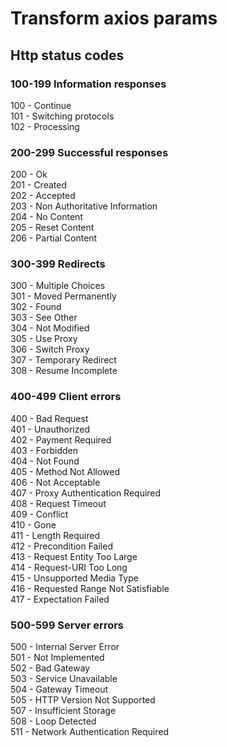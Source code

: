 # Transform axios params

## Http status codes

### 100-199 Information responses

100 - Continue</br>
101 - Switching protocols</br>
102 - Processing</br>

### 200-299 Successful responses

200 - Ok</br>
201 - Created</br>
202 - Accepted</br>
203 - Non Authoritative Information</br>
204 - No Content</br>
205 - Reset Content</br>
206 - Partial Content</br>

### 300-399 Redirects

300 - Multiple Choices</br>
301 - Moved Permanently</br>
302 - Found</br>
303 - See Other</br>
304 - Not Modified</br>
305 - Use Proxy</br>
306 - Switch Proxy</br>
307 - Temporary Redirect</br>
308 - Resume Incomplete</br>

### 400-499 Client errors

400 - Bad Request</br>
401 - Unauthorized</br>
402 - Payment Required</br>
403 - Forbidden</br>
404 - Not Found</br>
405 - Method Not Allowed</br>
406 - Not Acceptable</br>
407 - Proxy Authentication Required</br>
408 - Request Timeout</br>
409 - Conflict</br>
410 - Gone</br>
411 - Length Required</br>
412 - Precondition Failed</br>
413 - Request Entity Too Large</br>
414 - Request-URI Too Long</br>
415 - Unsupported Media Type</br>
416 - Requested Range Not Satisfiable</br>
417 - Expectation Failed</br>

### 500-599 Server errors

500 - Internal Server Error</br>
501 - Not Implemented</br>
502 - Bad Gateway</br>
503 - Service Unavailable</br>
504 - Gateway Timeout</br>
505 - HTTP Version Not Supported</br>
507 - Insufficient Storage</br>
508 - Loop Detected</br>
511 - Network Authentication Required</br>
